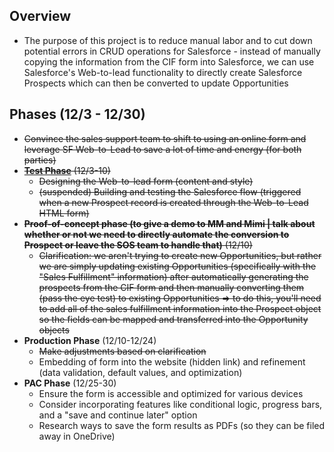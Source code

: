 ## Overview
- The purpose of this project is to reduce manual labor and to cut down potential errors in CRUD operations for Salesforce - instead of manually copying the information from the CIF form into Salesforce, we can use Salesforce's Web-to-lead functionality to directly create Salesforce Prospects which can then be converted to update Opportunities

## Phases (12/3 - 12/30)
- ~~Convince the sales support team to shift to using an online form and leverage SF Web-to-Lead to save a lot of time and energy (for both parties)~~
- ~~[**Test Phase**](https://github.com/jerrytigerxu/AVT-SOSO/blob/main/CIF-Automation/Test-Phase.md) (12/3-10)~~
  - ~~Designing the Web-to-lead form (content and style)~~
  - ~~(suspended) Building and testing the Salesforce flow (triggered when a new Prospect record is created through the Web-to-Lead HTML form)~~
- ~~**Proof-of-concept phase (to give a demo to MM and Mimi | talk about whether or not we need to directly automate the conversion to Prospect or leave the SOS team to handle that)** (12/10)~~
  - ~~Clarification: we aren't trying to create new Opportunities, but rather we are simply updating existing Opportunities (specifically with the "Sales Fulfillment" information) after automatically generating the prospects from the CIF form and then manually converting them (pass the eye test) to existing Opportunities => to do this, you'll need to add all of the sales fulfillment information into the Prospect object so the fields can be mapped and transferred into the Opportunity objects~~ 
- **Production Phase** (12/10-12/24)
  - ~~Make adjustments based on clarification~~
  - Embedding of form into the website (hidden link) and refinement (data validation, default values, and optimization)
- **PAC Phase** (12/25-30)
  - Ensure the form is accessible and optimized for various devices
  - Consider incorporating features like conditional logic, progress bars, and a "save and continue later" option
  - Research ways to save the form results as PDFs (so they can be filed away in OneDrive)
    

    


